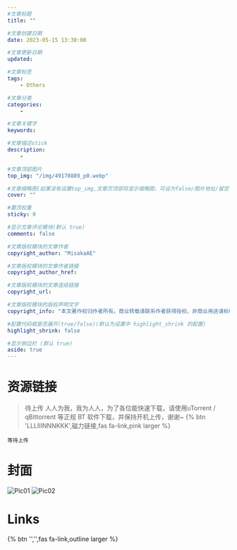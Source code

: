 ```yaml
---
#文章标题
title: ""

#文章创建日期
date: 2023-05-15 13:30:00

#文章更新日期
updated: 

#文章标签
tags: 
    - Others

#文章分类
categories: 
    - 

#文章关键字
keywords: 

#文章描述stick
description: 
    - 

#文章顶部图片
top_img: "/img/49170889_p0.webp"

#文章缩略图(如果没有设置top_img,文章页顶部将显示缩略图，可设为false/图片地址/留空)
cover: ""

#置顶权重
sticky: 0    

#显示文章评论模块(默认 true)
comments: false

#文章版权模块的文章作者
copyright_author: "MisakaAE"

#文章版权模块的文章作者链接
copyright_author_href: 

#文章版权模块的文章连结链接
copyright_url: 

#文章版权模块的版权声明文字
copyright_info: "本文著作权归作者所有。商业转载请联系作者获得授权，非商业用途请标明出处。"

#配置代码框是否展开(true/false)(默认为设置中 highlight_shrink 的配置)
highlight_shrink: false

#显示侧边栏 (默认 true)
aside: true
---
```


<!-- 正文部分 -->
# 
<!-- 内容Start -->

<!-- End -->
<!-- 
{% note pink 'fas fa-star' disabled %}
个人评分  **9.8/10**
{% endnote %}
-->

# 资源链接
> 待上传
> 人人为我，我为人人，为了各位能快速下载，请使用uTorrent / qBittorrent 等正规 BT 软件下载，并保持开机上传，谢谢~
> {% btn 'LLLIIINNNKKK',磁力链接,fas fa-link,pink larger %}

```no-highlight
等待上传
```


<!-- 结尾 -->
# 封面
![Pic01]()
![Pic02]()


# Links
{% btn '','',fas fa-link,outline larger %}
